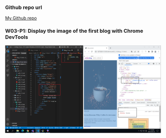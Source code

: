 ### Github repo url

[My Github repo](https://github.com/tutelary1105/1111-sweb-1N-demo-211411011)

### W03-P1: Display the image of the first blog with Chrome DevTools

![](w03_p1.png)
